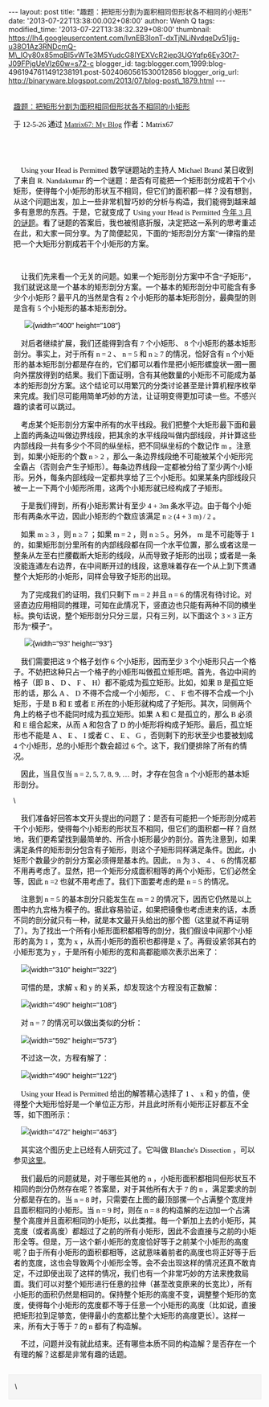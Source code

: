--- layout: post title:
"趣题：把矩形分割为面积相同但形状各不相同的小矩形" date:
'2013-07-22T13:38:00.002+08:00' author: Wenh Q tags: modified\_time:
'2013-07-22T13:38:32.329+08:00' thumbnail:
https://lh4.googleusercontent.com/lvnEB3IonT-dxTjNLiNvdqeDv51jjg-u38O1Az3RNDcmQ-M\_IOy80x85mqBl5vWTe3M5YudcG8IYEXVcR2iep3UGYqfp6Ey3Ot7-J09FPjgUeVIz60w=s72-c
blogger\_id:
tag:blogger.com,1999:blog-4961947611491238191.post-5024060561530012856
blogger\_orig\_url:
http://binaryware.blogspot.com/2013/07/blog-post\_1879.html ---
<div
style="color: black; direction: ltr; font-family: &quot;Arial&quot;; font-size: 11pt; margin-bottom: 0; margin-left: 7.5pt; margin-right: 7.5pt; margin-top: 0; padding: 0;">

<span
style="color: #0000ee; font-family: &quot;Verdana&quot;; text-decoration: underline;">[\
趣题：把矩形分割为面积相同但形状各不相同的小矩形](http://www.matrix67.com/blog/archives/4971)</span>

</div>

<div
style="color: black; direction: ltr; font-family: &quot;Arial&quot;; font-size: 11pt; margin-bottom: 0; margin-left: 7.5pt; margin-right: 7.5pt; margin-top: 0; padding-bottom: 8pt; padding-left: 0; padding-right: 0; padding-top: 0;">

<span style="font-family: &quot;Verdana&quot;;">于 12-5-26 通过
</span><span
style="color: #0000ee; font-family: &quot;Verdana&quot;; text-decoration: underline;">[Matrix67:
My Blog](http://www.matrix67.com/blog)</span><span
style="font-family: &quot;Verdana&quot;;"> 作者：Matrix67</span>

</div>

<div
style="color: black; direction: ltr; font-family: &quot;Arial&quot;; font-size: 11pt; height: 11pt; margin-bottom: 0; margin-left: 7.5pt; margin-right: 7.5pt; margin-top: 0; padding: 0;">

<span style="font-family: &quot;Verdana&quot;;"></span>

</div>

<div
style="color: black; direction: ltr; font-family: &quot;Arial&quot;; font-size: 11pt; margin-bottom: 0; margin-left: 7.5pt; margin-right: 7.5pt; margin-top: 0; padding: 0;">

<span style="font-family: &quot;Verdana&quot;;">    Using your Head is
Permitted 数学谜题站的主持人 Michael Brand 某日收到了来自 R. Nandakumar
的一个谜题：是否有可能把一个矩形剖分成若干个小矩形，使得每个小矩形的形状互不相同，但它们的面积都一样？没有想到，从这个问题出发，加上一些非常机智巧妙的分析与构造，我们能得到越来越多有意思的东西。于是，它就变成了
Using your Head is Permitted </span><span
style="color: #0000ee; font-family: &quot;Verdana&quot;; text-decoration: underline;">[今年
3
月的谜题](http://www.brand.site.co.il/riddles/201203q.html)</span><span
style="font-family: &quot;Verdana&quot;;">。看了谜题的答案后，我也被彻底折服，决定把这一系列的思考重述在此，和大家一同分享。为了简便起见，下面的“矩形剖分方案”一律指的是把一个大矩形分割成若干个小矩形的方案。</span>

</div>

<div
style="color: black; direction: ltr; font-family: &quot;Arial&quot;; font-size: 11pt; height: 11pt; margin-bottom: 0; margin-left: 7.5pt; margin-right: 7.5pt; margin-top: 0; padding: 0;">

<span style="font-family: &quot;Verdana&quot;;"></span>

</div>

<div
style="color: black; direction: ltr; font-family: &quot;Arial&quot;; font-size: 11pt; margin-bottom: 0; margin-left: 7.5pt; margin-right: 7.5pt; margin-top: 0; padding: 0;">

<span
style="font-family: &quot;Verdana&quot;;">    让我们先来看一个无关的问题。如果一个矩形剖分方案中不含“子矩形”，我们就说这是一个基本的矩形剖分方案。一个基本的矩形剖分中可能含有多少个小矩形？最平凡的当然是含有
2 个小矩形的基本矩形剖分，最典型的则是含有 5
个小矩形的基本矩形剖分。</span>

</div>

<div
style="color: black; direction: ltr; font-family: &quot;Arial&quot;; font-size: 11pt; margin-bottom: 0; margin-left: 7.5pt; margin-right: 7.5pt; margin-top: 0; padding: 0;">

<span
style="font-family: &quot;Verdana&quot;;">      </span>![](https://lh4.googleusercontent.com/lvnEB3IonT-dxTjNLiNvdqeDv51jjg-u38O1Az3RNDcmQ-M_IOy80x85mqBl5vWTe3M5YudcG8IYEXVcR2iep3UGYqfp6Ey3Ot7-J09FPjgUeVIz60w){width="400"
height="108"}

</div>

<div
style="color: black; direction: ltr; font-family: &quot;Arial&quot;; font-size: 11pt; margin-bottom: 0; margin-left: 7.5pt; margin-right: 7.5pt; margin-top: 0; padding: 0;">

<span
style="font-family: &quot;Verdana&quot;;">    对后者继续扩展，我们还能得到含有
7 个小矩形、 8 个小矩形的基本矩形剖分。事实上，对于所有 n = 2 、 n = 5
和 n ≥ 7 的情况，恰好含有 n
个小矩形的基本矩形剖分都是存在的，它们都可以看作是把小矩形螺旋状一圈一圈向外摆放得到的结果。我们下面证明，含有其他数量的小矩形不可能成为基本的矩形剖分方案。这个结论可以用繁冗的分类讨论甚至是计算机程序枚举来完成。我们尽可能用简单巧妙的方法，让证明变得更加可读一些。不感兴趣的读者可以跳过。</span>

</div>

<div
style="color: black; direction: ltr; font-family: &quot;Arial&quot;; font-size: 11pt; margin-bottom: 0; margin-left: 7.5pt; margin-right: 7.5pt; margin-top: 0; padding: 0;">

<span
style="font-family: &quot;Verdana&quot;;">    考虑某个矩形剖分方案中所有的水平线段。我们把整个大矩形最下面和最上面的两条边叫做边界线段，把其余的水平线段叫做内部线段，并计算这些内部线段一共有多少个不同的纵坐标，把不同纵坐标的个数记作
m 。注意到，如果小矩形的个数 n &gt; 2
，那么一条边界线段绝不可能被某个小矩形完全霸占（否则会产生子矩形）。每条边界线段一定都被分给了至少两个小矩形。另外，每条内部线段一定都共享给了三个小矩形。如果某条内部线段只被一上一下两个小矩形所用，这两个小矩形就已经构成了子矩形。</span>

</div>

<div
style="color: black; direction: ltr; font-family: &quot;Arial&quot;; font-size: 11pt; margin-bottom: 0; margin-left: 7.5pt; margin-right: 7.5pt; margin-top: 0; padding: 0;">

<span
style="font-family: &quot;Verdana&quot;;">    于是我们得到，所有小矩形累计有至少
4 + 3m 条水平边。由于每个小矩形有两条水平边，因此小矩形的个数应该满足 n
≥ (4 + 3 m) / 2 。</span>

</div>

<div
style="color: black; direction: ltr; font-family: &quot;Arial&quot;; font-size: 11pt; margin-bottom: 0; margin-left: 7.5pt; margin-right: 7.5pt; margin-top: 0; padding: 0;">

<span style="font-family: &quot;Verdana&quot;;">    如果 m ≥ 3 ，则 n ≥
7 ；如果 m = 2 ，则 n ≥ 5 。另外， m 是不可能等于 1
的，如果矩形剖分里所有的内部线段都在同一个水平位置，那么或者这是一整条从左至右拦腰截断大矩形的线段，从而导致子矩形的出现；或者是一条没能连通左右边界，在中间断开过的线段，这意味着存在一个从上到下贯通整个大矩形的小矩形，同样会导致子矩形的出现。</span>

</div>

<div
style="color: black; direction: ltr; font-family: &quot;Arial&quot;; font-size: 11pt; margin-bottom: 0; margin-left: 7.5pt; margin-right: 7.5pt; margin-top: 0; padding: 0;">

<span
style="font-family: &quot;Verdana&quot;;">    为了完成我们的证明，我们只剩下
m = 2 并且 n = 6
的情况有待讨论。对竖直边应用相同的推理，可知在此情况下，竖直边也只能有两种不同的横坐标。换句话说，整个矩形剖分只分三层，只有三列，以下面这个
3 × 3 正方形为“模子”。</span>

</div>

<div
style="color: black; direction: ltr; font-family: &quot;Arial&quot;; font-size: 11pt; margin-bottom: 0; margin-left: 7.5pt; margin-right: 7.5pt; margin-top: 0; padding: 0;">

<span
style="font-family: &quot;Verdana&quot;;">      </span>![](https://lh4.googleusercontent.com/pCRE_Xngbkbgoy-6av8ZSIpTNIQBkgRHEnM7uPjr8h5unHQU__CQi1kG5_KGc_0kMYDmu5FwiHNNKSbeT8qU8KiWAownEDCD9Rbz6JG-xNsZSaeOSN4){width="93"
height="93"}

</div>

<div
style="color: black; direction: ltr; font-family: &quot;Arial&quot;; font-size: 11pt; margin-bottom: 0; margin-left: 7.5pt; margin-right: 7.5pt; margin-top: 0; padding: 0;">

<span style="font-family: &quot;Verdana&quot;;">    我们需要把这 9
个格子划作 6 个小矩形，因而至少 3
个小矩形只占一个格子。不妨把这种只占一个格子的小矩形叫做孤立矩形吧。首先，各边中间的格子（即
B 、 D 、 F 、 H）都不能成为孤立矩形。比如，如果 B 是孤立矩形的话，那么
A 、 D 不得不合成一个小矩形， C 、 F 也不得不合成一个小矩形，于是 B 和 E
或者 E
所在的小矩形就构成了子矩形。其次，同侧两个角上的格子也不能同时成为孤立矩形。如果
A 和 C 是孤立的，那么 B 必须和 E 组合起来，从而 A 和包含了 D
的小矩形将构成子矩形。最后，孤立矩形也不能是 A 、 E 、 I 或者 C 、 E 、
G ，否则剩下的形状至少也要被划成 4 个小矩形，总的小矩形个数会超过 6
个。这下，我们便排除了所有的情况。</span>

</div>

<div
style="color: black; direction: ltr; font-family: &quot;Arial&quot;; font-size: 11pt; margin-bottom: 0; margin-left: 7.5pt; margin-right: 7.5pt; margin-top: 0; padding: 0;">

<span style="font-family: &quot;Verdana&quot;;">    因此，当且仅当 n =
2, 5, 7, 8, 9, … 时，才存在包含 n 个小矩形的基本矩形剖分。</span>

</div>

<div
style="color: black; direction: ltr; font-family: &quot;Arial&quot;; font-size: 11pt; margin-bottom: 0; margin-left: 7.5pt; margin-right: 7.5pt; margin-top: 0; padding: 0;">

\

</div>

<div
style="color: black; direction: ltr; font-family: &quot;Arial&quot;; font-size: 11pt; margin-bottom: 0; margin-left: 7.5pt; margin-right: 7.5pt; margin-top: 0; padding: 0;">

<span
style="font-family: &quot;Verdana&quot;;">    我们准备好回答本文开头提出的问题了：是否有可能把一个矩形剖分成若干个小矩形，使得每个小矩形的形状互不相同，但它们的面积都一样？自然地，我们更希望找到最简单的、所含小矩形最少的剖分。首先注意到，如果满足条件的矩形剖分包含有子矩形，则这个子矩形同样满足条件。因此，小矩形个数最少的剖分方案必须得是基本的。因此，
n 为 3 、 4 、 6
的情况都不用再考虑了。显然，把一个矩形分成面积相等的两个小矩形，它们必然全等，因此
n =2 也就不用考虑了。我们下面要考虑的是 n = 5 的情况。</span>

</div>

<div
style="color: black; direction: ltr; font-family: &quot;Arial&quot;; font-size: 11pt; margin-bottom: 0; margin-left: 7.5pt; margin-right: 7.5pt; margin-top: 0; padding: 0;">

<span style="font-family: &quot;Verdana&quot;;">    注意到 n = 5
的基本剖分只能发生在 m = 2
的情况下，因而它仍然是以上图中的九宫格为模子的。据此容易验证，如果把镜像也考虑进来的话，本质不同的剖分就只有一种，就是本文最开头给出的那个图（这里就不再证明了）。为了找出一个所有小矩形面积都相等的剖分，我们假设中间那个小矩形的高为
1 ，宽为 x ，从而小矩形的面积也都得是 x 了。再假设紧邻其右的小矩形宽为 y
，于是所有小矩形的宽和高都能顺次表示出来了：</span>

</div>

<div
style="color: black; direction: ltr; font-family: &quot;Arial&quot;; font-size: 11pt; margin-bottom: 0; margin-left: 7.5pt; margin-right: 7.5pt; margin-top: 0; padding: 0;">

<span
style="font-family: &quot;Verdana&quot;;">    </span>![](https://lh4.googleusercontent.com/AsLC4qaFItBdDqKZk2ug1DRdbGR3T6AYVuf4ekOuPiY7rOUp5h9tS1ruMLerPjhzLbsx4lQIvOz13F6hCiF_tGYG_LJR2PwgWZHuC_eijgJLJ1xBQU0){width="310"
height="322"}

</div>

<div
style="color: black; direction: ltr; font-family: &quot;Arial&quot;; font-size: 11pt; margin-bottom: 0; margin-left: 7.5pt; margin-right: 7.5pt; margin-top: 0; padding: 0;">

<span style="font-family: &quot;Verdana&quot;;">    可惜的是，求解 x 和
y 的关系，却发现这个方程没有正数解：</span>

</div>

<div
style="color: black; direction: ltr; font-family: &quot;Arial&quot;; font-size: 11pt; margin-bottom: 0; margin-left: 7.5pt; margin-right: 7.5pt; margin-top: 0; padding: 0;">

<span
style="font-family: &quot;Verdana&quot;;">    </span>![](https://lh5.googleusercontent.com/iC4TKjz_AeA3qPdKrV4pR-KN8NeBJaPIlmxNtfM1OFQiljZlnrakJPGl6ryLoMPdo40Lw2EhwT8J16DvQSn03pMsC2u9TxcYyEYf1X8Z_khy4_6WLek){width="490"
height="108"}

</div>

<div
style="color: black; direction: ltr; font-family: &quot;Arial&quot;; font-size: 11pt; margin-bottom: 0; margin-left: 7.5pt; margin-right: 7.5pt; margin-top: 0; padding: 0;">

<span style="font-family: &quot;Verdana&quot;;">    对 n = 7
的情况可以做出类似的分析：</span>

</div>

<div
style="color: black; direction: ltr; font-family: &quot;Arial&quot;; font-size: 11pt; margin-bottom: 0; margin-left: 7.5pt; margin-right: 7.5pt; margin-top: 0; padding: 0;">

<span
style="font-family: &quot;Verdana&quot;;">    </span>![](https://lh5.googleusercontent.com/LLNBOa2obV4ENke5PYPII0buVTfQbEs-WWLCFa6nOuIp_I3qT8pxluRLFgl4G8Z7nSkn2nkvGTtoW_5fcUrV5zO-1b93Apm4wmJ0Qr_NVhx6bopTF90){width="592"
height="573"}

</div>

<div
style="color: black; direction: ltr; font-family: &quot;Arial&quot;; font-size: 11pt; margin-bottom: 0; margin-left: 7.5pt; margin-right: 7.5pt; margin-top: 0; padding: 0;">

<span
style="font-family: &quot;Verdana&quot;;">    不过这一次，方程有解了：</span>

</div>

<div
style="color: black; direction: ltr; font-family: &quot;Arial&quot;; font-size: 11pt; margin-bottom: 0; margin-left: 7.5pt; margin-right: 7.5pt; margin-top: 0; padding: 0;">

<span
style="font-family: &quot;Verdana&quot;;">    </span>![](https://lh5.googleusercontent.com/6sfBCSuQGgcT51m1lPd4ZqHWBk4VxDDZ4WshBYGbFGPb5b_MtGdnCAHEgToG_jKOSH16jst1wje6M9shmaj4BkTBnGoGKed53A22AEeSJyBw4aeWVgc){width="490"
height="122"}

</div>

<div
style="color: black; direction: ltr; font-family: &quot;Arial&quot;; font-size: 11pt; margin-bottom: 0; margin-left: 7.5pt; margin-right: 7.5pt; margin-top: 0; padding: 0;">

<span style="font-family: &quot;Verdana&quot;;">    Using your Head is
Permitted 给出的解答精心选择了 1 、 x 和 y
的值，使得整个大矩形恰好是一个单位正方形，并且此时所有小矩形正好都互不全等，如下图所示：</span>

</div>

<div
style="color: black; direction: ltr; font-family: &quot;Arial&quot;; font-size: 11pt; margin-bottom: 0; margin-left: 7.5pt; margin-right: 7.5pt; margin-top: 0; padding: 0;">

<span
style="font-family: &quot;Verdana&quot;;">    </span>![](https://lh3.googleusercontent.com/KWexIbbzH5SVJ5OBhcRgbBK5fMu8JqrIpq7YkMcatR5br8lM3WtxNngg8FL2Ot_vI9AGvXzovb5XqvnCLcHyBPKbV0OeXbqz4B5_6jT36VPEMzrFbR4){width="472"
height="463"}

</div>

<div
style="color: black; direction: ltr; font-family: &quot;Arial&quot;; font-size: 11pt; margin-bottom: 0; margin-left: 7.5pt; margin-right: 7.5pt; margin-top: 0; padding: 0;">

<span
style="font-family: &quot;Verdana&quot;;">    其实这个图历史上已经有人研究过了。它叫做
Blanche's Dissection ，可以参见</span><span
style="color: #0000ee; font-family: &quot;Verdana&quot;; text-decoration: underline;">[这里](http://mathworld.wolfram.com/BlanchesDissection.html)</span><span
style="font-family: &quot;Verdana&quot;;">。</span>

</div>

<div
style="color: black; direction: ltr; font-family: &quot;Arial&quot;; font-size: 11pt; margin-bottom: 0; margin-left: 7.5pt; margin-right: 7.5pt; margin-top: 0; padding: 0;">

<span
style="font-family: &quot;Verdana&quot;;">    我们最后的问题就是，对于哪些其他的
n
，小矩形面积都相同但形状互不相同的剖分仍然存在呢？答案是，对于其他所有大于
7 的 n ，满足要求的剖分都是存在的。当 n = 8
时，只需要在上图的最顶部摞一个占满整个宽度并且面积相同的小矩形。当 n = 9
时，则在 n = 8
的构造解的左边加一个占满整个高度并且面积相同的小矩形，以此类推。每一个新加上去的小矩形，其宽度（或者高度）都超过了之前的所有小矩形，因此不会直接与之前的小矩形全等。但是，万一这个新小矩形的宽度恰好等于之前某个小矩形的高度呢？由于所有小矩形的面积都相等，这就意味着前者的高度也将正好等于后者的宽度，这也会导致两个小矩形全等。会不会出现这样的情况还真不敢肯定，不过即使出现了这样的情况，我们也有一个非常巧妙的方法来挽救局面。我们可以对整个矩形进行任意的拉伸（甚至改变原来的长宽比），所有小矩形的面积仍然是相同的。保持整个矩形的高度不变，调整整个矩形的宽度，使得每个小矩形的宽度都不等于任意一个小矩形的高度（比如说，直接把矩形拉到足够宽，使得最小的宽都比整个大矩形的高度更长）。这样一来，所有大于等于
7 的 n 都有了构造解。</span>

</div>

<div
style="color: black; direction: ltr; font-family: &quot;Arial&quot;; font-size: 11pt; margin-bottom: 0; margin-left: 7.5pt; margin-right: 7.5pt; margin-top: 0; padding: 0;">

<span
style="font-family: &quot;Verdana&quot;;">    不过，问题并没有就此结束。还有哪些本质不同的构造解？是否存在一个有理的解？这都是非常有趣的话题。</span>

</div>

<div
style="color: black; direction: ltr; font-family: &quot;Arial&quot;; font-size: 11pt; height: 11pt; margin: 0; padding: 0;">

<span style="font-family: &quot;Verdana&quot;;"></span>

</div>

<div itemscope="" itemtype="http://schema.org/EmailMessage"
style="border: 1px solid #f0f0f0; color: black; font-family: Arial, sans-serif; max-width: 650px;">

<div style="background-color: whitesmoke; padding: 2px 12px;">

\

</div>

</div>
